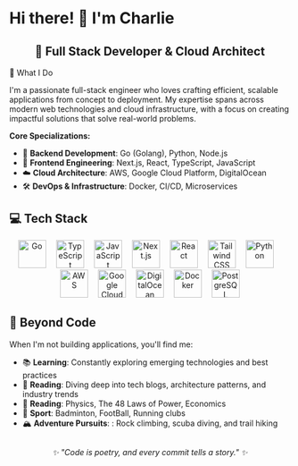 # Hi there! 👋 I'm Charlie

<div align="center">
  <h2>🚀 Full Stack Developer & Cloud Architect</h2>
</div>

🎯 What I Do

I'm a passionate full-stack engineer who loves crafting efficient, scalable applications from concept to deployment. My expertise spans across modern web technologies and cloud infrastructure, with a focus on creating impactful solutions that solve real-world problems.

**Core Specializations:**
- 🔧 **Backend Development**: Go (Golang), Python, Node.js
- 🎨 **Frontend Engineering**: Next.js, React, TypeScript, JavaScript
- ☁️ **Cloud Architecture**: AWS, Google Cloud Platform, DigitalOcean
- 🛠️ **DevOps & Infrastructure**: Docker, CI/CD, Microservices

## 💻 Tech Stack

<div align="center">
  <img src="https://cdn.jsdelivr.net/gh/devicons/devicon/icons/go/go-original.svg" height="50" alt="Go" title="Go"/>
  <img width="10" />
  <img src="https://cdn.jsdelivr.net/gh/devicons/devicon/icons/typescript/typescript-original.svg" height="50" alt="TypeScript" title="TypeScript"/>
  <img width="10" />
  <img src="https://cdn.jsdelivr.net/gh/devicons/devicon/icons/javascript/javascript-original.svg" height="50" alt="JavaScript" title="JavaScript"/>
  <img width="10" />
  <img src="https://cdn.jsdelivr.net/gh/devicons/devicon/icons/nextjs/nextjs-original.svg" height="50" alt="Next.js" title="Next.js"/>
  <img width="10" />
  <img src="https://cdn.jsdelivr.net/gh/devicons/devicon/icons/react/react-original.svg" height="50" alt="React" title="React"/>
  <img width="10" />
  <img src="https://skillicons.dev/icons?i=tailwind" height="50" alt="Tailwind CSS" title="Tailwind CSS"/>
  <img width="10" />
  <img src="https://cdn.jsdelivr.net/gh/devicons/devicon/icons/python/python-original.svg" height="50" alt="Python" title="Python"/>
  <img width="10" />
  <img src="https://skillicons.dev/icons?i=aws" height="50" alt="AWS" title="AWS"/>
  <img width="10" />
  <img src="https://cdn.jsdelivr.net/gh/devicons/devicon/icons/googlecloud/googlecloud-original.svg" height="50" alt="Google Cloud" title="Google Cloud"/>
  <img width="10" />
  <img src="https://cdn.jsdelivr.net/gh/devicons/devicon/icons/digitalocean/digitalocean-original.svg" height="50" alt="DigitalOcean" title="DigitalOcean"/>
  <img width="10" />
  <img src="https://cdn.jsdelivr.net/gh/devicons/devicon/icons/docker/docker-original.svg" height="50" alt="Docker" title="Docker"/>
  <img width="10" />
  <img src="https://cdn.jsdelivr.net/gh/devicons/devicon/icons/postgresql/postgresql-original.svg" height="50" alt="PostgreSQL" title="PostgreSQL"/>
</div>

## 🌟 Beyond Code

When I'm not building applications, you'll find me:
- 📚 **Learning**: Constantly exploring emerging technologies and best practices
- 📖 **Reading**: Diving deep into tech blogs, architecture patterns, and industry trends
- 📖 **Reading**: Physics, The 48 Laws of Power, Economics 
- 🤝 **Sport**: Badminton, FootBall, Running clubs
- 🏔️ **Adventure Pursuits**: : Rock climbing, scuba diving, and trail hiking

##

<div align="center">
  <em>✨ "Code is poetry, and every commit tells a story." ✨</em>
</div>
